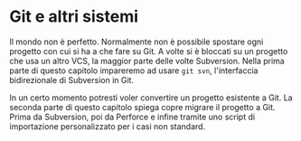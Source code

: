 # Git e altri sistemi

Il mondo non è perfetto. Normalmente non è possibile spostare ogni progetto con cui si ha a che fare su Git. A volte si è bloccati su un progetto che usa un altro VCS, la maggior parte delle volte Subversion. Nella prima parte di questo capitolo impareremo ad usare `git svn`, l'interfaccia bidirezionale di Subversion in Git.

In un certo momento potresti voler convertire un progetto esistente a Git. La seconda parte di questo capitolo spiega copre migrare il progetto a Git. Prima da Subversion, poi da Perforce e infine tramite uno script di importazione personalizzato per i casi non standard.
